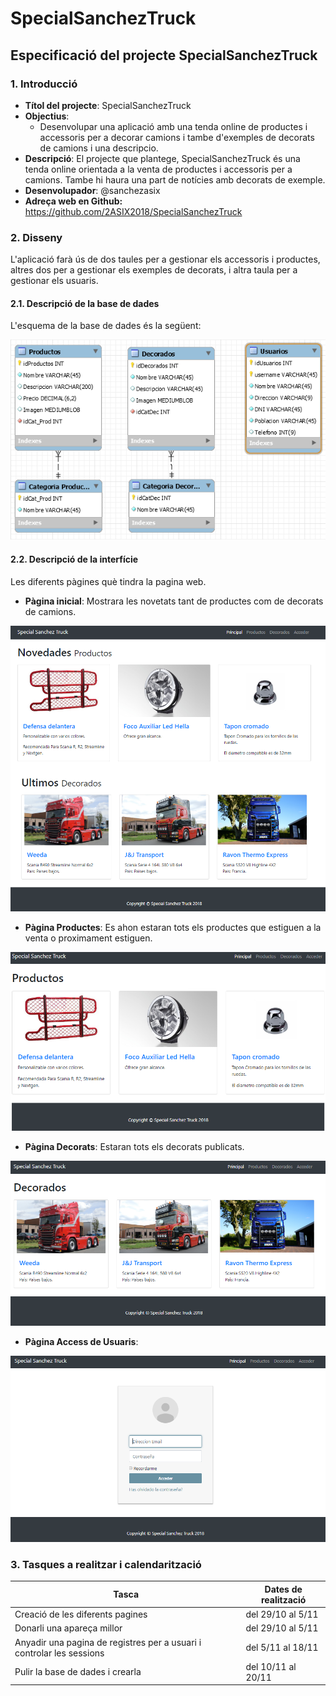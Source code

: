 # SpecialSanchezTruck

## Especificació del projecte SpecialSanchezTruck

### 1. Introducció

* **Títol del projecte**: SpecialSanchezTruck
* **Objectius**: 
  * Desenvolupar una aplicació amb una tenda online de productes i accessoris per a decorar camions i tambe d'exemples de decorats de camions i una descripcio.
* **Descripció**: El projecte que plantege, SpecialSanchezTruck és una tenda online orientada a la venta de productes i accessoris per a camions. Tambe hi haura una part de notícies amb decorats de exemple.
* **Desenvolupador**: @sanchezasix
* **Adreça web en Github:** https://github.com/2ASIX2018/SpecialSanchezTruck

### 2. Disseny

L'aplicació farà ús de dos taules per a gestionar els accessoris i productes, altres dos per a gestionar els exemples de decorats, i altra taula per a gestionar els usuaris.

#### 2.1. Descripció de la base de dades

L'esquema de la base de dades és la següent:

![Base de dades](imgread/bd.PNG)

#### 2.2. Descripció de la interfície

Les diferents pàgines què tindra la pagina web.

* **Pàgina inicial**: Mostrara les novetats tant de productes com de decorats de camions.

![Pàgina Principal](imgread/principal.PNG)

* **Pàgina Productes**: Es ahon estaran tots els productes que estiguen a la venta o proximament estiguen.

![Pàgina Productos](imgread/Productes.PNG)

* **Pàgina Decorats**: Estaran tots els decorats publicats.

![Pàgina Decorados](imgread/Decorados.PNG)

* **Pàgina Access de Usuaris**:

![Pàgina Login](imgread/login.PNG)

### 3. Tasques a realitzar i calendarització

| Tasca | Dates de realització |
|------|-------------|
| Creació de les diferents pagines | del 29/10 al 5/11 |
| Donarli una apareça millor |del 29/10 al 5/11  |
| Anyadir una pagina de registres per a usuari i controlar les sessions |del 5/11 al 18/11  |
| Pulir la base de dades i crearla |del 10/11 al 20/11  |